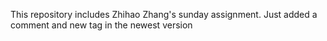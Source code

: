 This repository includes Zhihao Zhang's sunday assignment. 
Just added a comment and new tag in the newest version
